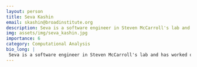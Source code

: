 ```yaml
---
layout: person
title: Seva Kashin
email: skashin@broadinstitute.org
description: Seva is a software engineer in Steven McCarroll's lab and has worked on various copy number variation and single cell analysis projects. He's very excited by  neuroscience, literature and history.
img: assets/img/seva_kashin.jpg
importance: 6
category: Computational Analysis
bio_long: |
 Seva is a software engineer in Steven McCarroll's lab and has worked on various copy number variation and single cell analysis projects. He's very excited by  neuroscience, literature and history.
---
```

